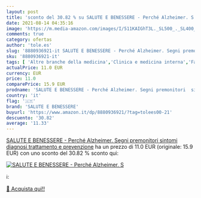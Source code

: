 ```yaml
---
layout: post
title: 'sconto del 30.82 % su SALUTE E BENESSERE - Perché Alzheimer. S  '
date: 2021-08-14 04:35:16
image: 'https://m.media-amazon.com/images/I/511KAIGhT3L._SL500_._SL400_.jpg'
comments: true
category: ofertas
author: 'tole.es'
slug: '8880936921-it SALUTE E BENESSERE - Perché Alzheimer. Segni premonitori...'
sku: '8880936921-it'
tags: [ 'Altre branche della medicina','Clinica e medicina interna','Famiglia, salute e benessere','Libri','Malattia','Malattia e problemi personali','Medicina','Neurologia','Salute e benessere','Scienze, tecnologia e medicina','Vecchiaia','salute e benessere', ]
actualPrice: 11.0 EUR
currency: EUR
price: 11.0
comparePrice: 15.9 EUR
prodname: 'SALUTE E BENESSERE - Perché Alzheimer. Segni premonitori  sintomi  diagnosi  trattamento e prevenzione'
country: 'it'
flag: '🇮🇹'
brand: 'SALUTE E BENESSERE'
buyurl: 'https://www.amazon.it/dp/8880936921/?tag=tolees00-21'
descuento: '30.82'
average: '11.33'
---
```


[SALUTE E BENESSERE - Perché Alzheimer. Segni premonitori  sintomi  diagnosi  trattamento e prevenzione](https://www.amazon.it/dp/8880936921/?tag=tolees00-21) ha un prezzo di 11.0 EUR (originale: 15.9 EUR) con uno sconto del 30.82 % sconto qui:

[![SALUTE E BENESSERE - Perché Alzheimer. S](https://m.media-amazon.com/images/I/511KAIGhT3L._SL500_._SL400_.jpg)](https://www.amazon.it/dp/8880936921/?tag=tolees00-21)

ℹ️:


[🛒 Acquista qui!!](https://www.amazon.it/dp/8880936921/?tag=tolees00-21)

